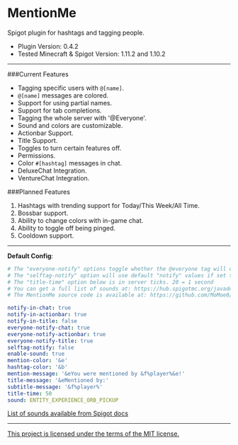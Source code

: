 # MentionMe
Spigot plugin for hashtags and tagging people.
* Plugin Version: 0.4.2
* Tested Minecraft & Spigot Version: 1.11.2 and 1.10.2

---

###Current Features
* Tagging specific users with `@[name]`.
* `@[name]` messages are colored.
* Support for using partial names.
* Support for tab completions.
* Tagging the whole server with '@Everyone'.
* Sound and colors are customizable.
* Actionbar Support.
* Title Support.
* Toggles to turn certain features off.
* Permissions.
* Color `#[hashtag]` messages in chat.
* DeluxeChat Integration.
* VentureChat Integration.

###Planned Features
1. Hashtags with trending support for Today/This Week/All Time.
2. Bossbar support.
3. Ability to change colors with in-game chat.
4. Ability to toggle off being pinged.
5. Cooldown support.

---

**Default Config**:
```YAML
# The "everyone-notify" options toggle whether the @everyone tag will use the features listed.
# The "selftag-notify" option will use default "notify" values if set to true.
# The "title-time" option below is in server ticks. 20 = 1 second
# You can get a full list of sounds at: https://hub.spigotmc.org/javadocs/spigot/org/bukkit/Sound.html
# The MentionMe source code is available at: https://github.com/MoMoe0/MentionMe

notify-in-chat: true
notify-in-actionbar: true
notify-in-title: false
everyone-notify-chat: true
everyone-notify-actionbar: true
everyone-notify-title: true
selftag-notify: false
enable-sound: true
mention-color: '&e'
hashtag-color: '&b'
mention-message: '&eYou were mentioned by &f%player%&e!'
title-message: '&eMentioned by:'
subtitle-message: '&f%player%'
title-time: 50
sound: ENTITY_EXPERIENCE_ORB_PICKUP
```
[List of sounds available from Spigot docs](https://hub.spigotmc.org/javadocs/spigot/org/bukkit/Sound.html)

---

[This project is licensed under the terms of the MIT license.](https://github.com/MoMoe0/MentionMe/blob/master/LICSENSE.md)
